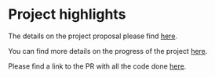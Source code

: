 # Project highlights

The details on the project proposal please find [here](Proposal.md).

You can find more details on the progress of the project [here](Project_progress_report.md).

Please find a link to the PR with all the code done [here](https://github.com/dbpedia/databus-maven-plugin/pull/130).
